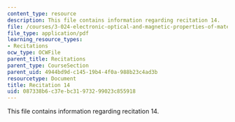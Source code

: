 ```yaml
---
content_type: resource
description: This file contains information regarding recitation 14.
file: /courses/3-024-electronic-optical-and-magnetic-properties-of-materials-spring-2013/087338b6c37ebc31973299023c855918_MIT3_024S13_2012rec14.pdf
file_type: application/pdf
learning_resource_types:
- Recitations
ocw_type: OCWFile
parent_title: Recitations
parent_type: CourseSection
parent_uid: 4944bd9d-c145-19b4-4f0a-988b23c4ad3b
resourcetype: Document
title: Recitation 14
uid: 087338b6-c37e-bc31-9732-99023c855918
---
```

This file contains information regarding recitation 14.

